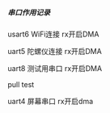 ##### 串口作用记录

usart6 WiFi连接  rx开启DMA

uart5   陀螺仪连接  rx开启DMA

uart8  测试用串口   rx开启DMA

pull test

uart4 屏幕串口 rx开启dma